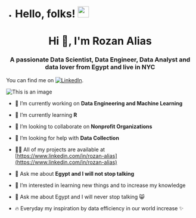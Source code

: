 - # Hello, folks! <img src="https://raw.githubusercontent.com/MartinHeinz/MartinHeinz/master/wave.gif" width="30px">
<h1 align="center">Hi 👋, I'm Rozan Alias</h1>
<h3 align="center">A passionate Data Scientist, Data Engineer, Data Analyst and data lover from Egypt and live in NYC </h3>


You can find me on [![LinkedIn][2.2]][2].

<!-- Icons -->

[2.2]: https://raw.githubusercontent.com/MartinHeinz/MartinHeinz/master/linkedin-3-16.png (LinkedIn icon without padding)

<!-- Links to your social media accounts -->

[2]: https://www.linkedin.com/in/rozan-alias/


![This is an image](https://myoctocat.com/assets/images/base-octocat.svg) 



- 🔭 I’m currently working on **Data Engineering and Machine Learning**

- 🌱 I’m currently learning **R**

- 👯 I’m looking to collaborate on **Nonprofit Organizations**

- 🤝 I’m looking for help with **Data Collection**

- 👨‍💻 All of my projects are available at [https://www.linkedin.com/in/rozan-alias](https://www.linkedin.com/in/rozan-alias)

- 💬 Ask me about **Egypt and I will not stop talking**

- 👀 I’m interested in learning new things and to increase my knowledge 
 
- 💬 Ask me about Egypt and I will never stop talking 😸
- 🔥  Everyday my inspiration by data efficiency in our world increase ✨

<!---
rozanalias/rozanalias is a ✨ special ✨ repository because its `README.md` (this file) appears on your GitHub profile.
You can click the Preview link to take a look at your changes.
--->
